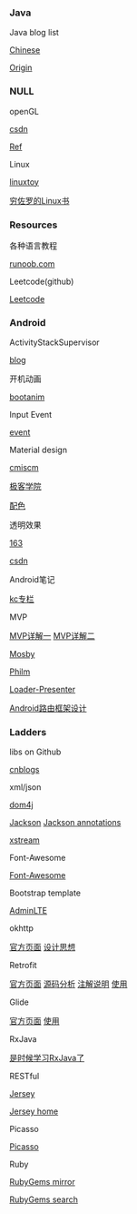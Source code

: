### Java

Java blog list

[Chinese](http://www.importnew.com/7469.html)

[Origin](http://www.programcreek.com/2012/11/top-100-java-developers-blogs/)

### NULL

openGL

[csdn](http://blog.csdn.net/wind_hzx?viewmode=contents)

[Ref](https://www.khronos.org/registry/egl/sdk/docs/man/html/)

Linux

[linuxtoy](https://linuxtoy.org/)

[穷佐罗的Linux书](http://liwei.life/)

### Resources

各种语言教程

[runoob.com](http://www.runoob.com)

Leetcode\(github\)

[Leetcode](https://leetcode.com/)

### Android

ActivityStackSupervisor

[blog](http://blog.csdn.net/guoqifa29/article/details/40015127)

开机动画

[bootanim](http://www.uml.org.cn/mobiledev/201209052.asp)

Input Event

[event](http://blog.csdn.net/myarrow/article/details/7091061)

Material design

[cmiscm](http://material.cmiscm.com/)

[极客学院](http://wiki.jikexueyuan.com/project/material-design/)

[配色](http://www.materialpalette.com/)

透明效果

[163](http://blog.163.com/www_iloveyou_com/blog/static/21165837220154280392798/)

[csdn](http://blog.csdn.net/h3c4lenovo/article/details/44619913)

Android笔记

[kc专栏](http://blog.csdn.net/kc58236582?viewmode=contents)

MVP

[MVP详解一](http://www.jianshu.com/p/9a6845b26856)
[MVP详解二](http://www.jianshu.com/p/0590f530c617)

[Mosby](http://www.jcodecraeer.com/a/anzhuokaifa/androidkaifa/2015/0528/2945.html)

[Philm](http://www.lightskystreet.com/2015/02/10/philm_mvp/)

[Loader-Presenter](http://blog.chengdazhi.com/index.php/131)

[Android路由框架设计](http://sixwolf.net/blog/2016/03/23/Android%E8%B7%AF%E7%94%B1%E6%A1%86%E6%9E%B6%E8%AE%BE%E8%AE%A1/)

### Ladders

libs on Github

[cnblogs](http://www.cnblogs.com/hawkon/p/3593709.html)

xml\/json

[dom4j](http://blog.csdn.net/redarmy_chen/article/details/12969219)

[Jackson](https://github.com/FasterXML/jackson)
[Jackson annotations](http://blog.csdn.net/sdyy321/article/details/40298081)

[xstream](https://mvnrepository.com/artifact/com.thoughtworks.xstream/xstream)

Font-Awesome

[Font-Awesome](http://fortawesome.github.io/Font-Awesome/cheatsheet/)

Bootstrap template

[AdminLTE](https://almsaeedstudio.com/)

okhttp

[官方页面](http://square.github.io/okhttp/)
[设计思想](http://android.jobbole.com/84035/)

Retrofit

[官方页面](https://square.github.io/retrofit/)
[源码分析](http://www.cnblogs.com/angeldevil/p/3757335.html)
[注解说明](http://blog.csdn.net/maplejaw_/article/details/51942145)
[使用](http://blog.csdn.net/lmj623565791/article/details/51304204)

Glide

[官方页面](https://github.com/bumptech/glide)
[使用](http://blog.csdn.net/xx326664162/article/details/50373676)

RxJava

[是时候学习RxJava了](http://android.jobbole.com/83416/)

RESTful

[Jersey](https://github.com/jersey)

[Jersey home](https://jersey.java.net/)

Picasso

[Picasso](http://square.github.io/picasso/)

Ruby

[RubyGems mirror](https://ruby.taobao.org/)

[RubyGems search](https://rubygems.org/)